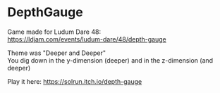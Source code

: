 # DepthGauge

Game made for Ludum Dare 48:  
https://ldjam.com/events/ludum-dare/48/depth-gauge

Theme was "Deeper and Deeper"  
You dig down in the y-dimension (deeper) and in the z-dimension (and deeper)

Play it here:
https://solrun.itch.io/depth-gauge
